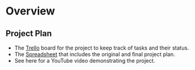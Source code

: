 # Overview
## Project Plan

* The [Trello](https://trello.com/b/F1yeX3wd/building-a-ci-cd-pipeline) board for the project to keep track of tasks and their status.
* The [Spreadsheet](project-management.xlsx) that includes the original and final project plan.
* See here for a YouTube video demonstrating the project.
